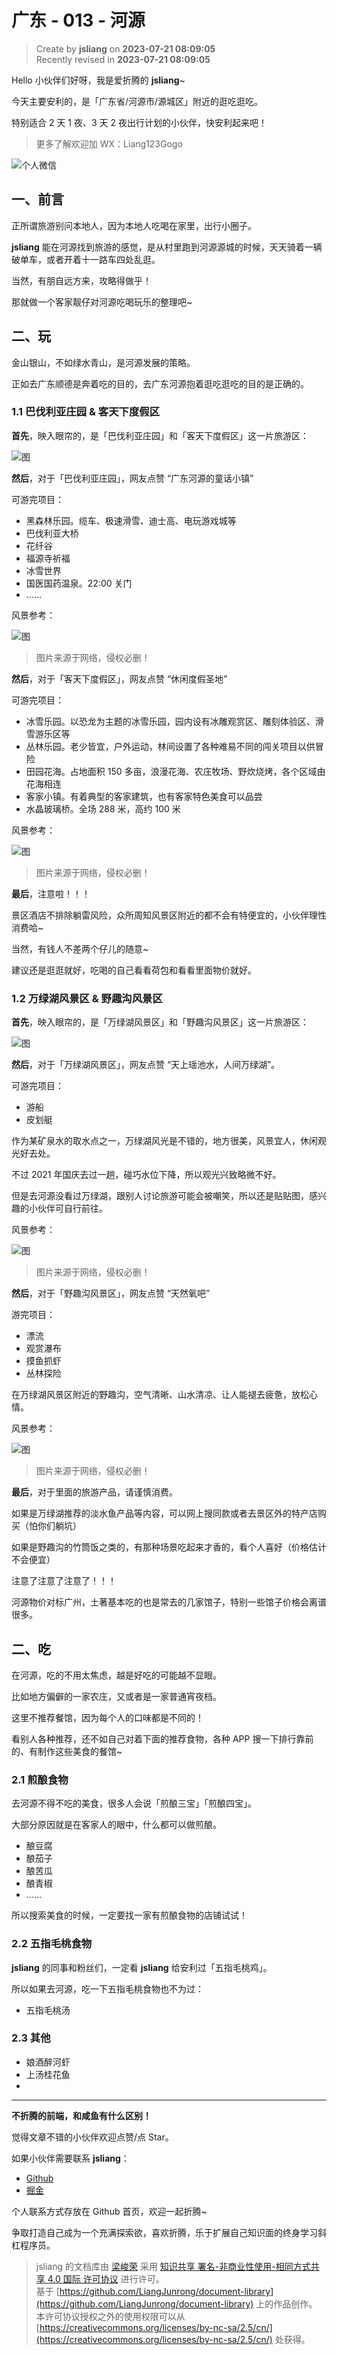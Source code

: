 广东 - 013 - 河源
===

> Create by **jsliang** on **2023-07-21 08:09:05**  
> Recently revised in **2023-07-21 08:09:05**

Hello 小伙伴们好呀，我是爱折腾的 **jsliang**~

今天主要安利的，是「广东省/河源市/源城区」附近的逛吃逛吃。

特别适合 2 天 1 夜、3 天 2 夜出行计划的小伙伴，快安利起来吧！

> 更多了解欢迎加 WX：Liang123Gogo

![个人微信](/public-repertory/img/z-small-wechat.jpeg)

## 一、前言

正所谓旅游别问本地人，因为本地人吃喝在家里，出行小圈子。

**jsliang** 能在河源找到旅游的感觉，是从村里跑到河源源城的时候，天天骑着一辆破单车，或者开着十一路车四处乱逛。

当然，有朋自远方来，攻略得做乎！

那就做一个客家靓仔对河源吃喝玩乐的整理吧~

## 二、玩

金山银山，不如绿水青山，是河源发展的策略。

正如去广东顺德是奔着吃的目的，去广东河源抱着逛吃逛吃的目的是正确的。

### 1.1 巴伐利亚庄园 & 客天下度假区

**首先**，映入眼帘的，是「巴伐利亚庄园」和「客天下度假区」这一片旅游区：

![图](./img/guangdong-013-001.png)

**然后**，对于「巴伐利亚庄园」，网友点赞 “广东河源的童话小镇”

可游完项目：

* 黑森林乐园。缆车、极速滑雪、迪士高、电玩游戏城等
* 巴伐利亚大桥
* 花纤谷
* 福源寺祈福
* 冰雪世界
* 国医国药温泉。22:00 关门
* ……

风景参考：

![图](./img/guangdong-013-002.png)

> 图片来源于网络，侵权必删！

**然后**，对于「客天下度假区」，网友点赞 “休闲度假圣地”

可游完项目：

* 冰雪乐园。以恐龙为主题的冰雪乐园，园内设有冰雕观赏区、雕刻体验区、滑雪游乐区等
* 丛林乐园。老少皆宜，户外运动，林间设置了各种难易不同的闯关项目以供冒险
* 田园花海。占地面积 150 多亩，浪漫花海、农庄牧场、野炊烧烤，各个区域由花海相连
* 客家小镇。有着典型的客家建筑，也有客家特色美食可以品尝
* 水晶玻璃桥。全场 288 米，高约 100 米

风景参考：

![图](./img/guangdong-013-003.png)

> 图片来源于网络，侵权必删！

**最后**，注意啦！！！

景区酒店不排除躺雷风险，众所周知风景区附近的都不会有特便宜的，小伙伴理性消费哈~

当然，有钱人不差两个仔儿的随意~

建议还是逛逛就好，吃喝的自己看看荷包和看看里面物价就好。

### 1.2 万绿湖风景区 & 野趣沟风景区

**首先**，映入眼帘的，是「万绿湖风景区」和「野趣沟风景区」这一片旅游区：

![图](./img/guangdong-013-004.png)

**然后**，对于「万绿湖风景区」，网友点赞 “天上瑶池水，人间万绿湖”。

可游完项目：

* 游船
* 皮划艇

作为某矿泉水的取水点之一，万绿湖风光是不错的，地方很美，风景宜人，休闲观光好去处。

不过 2021 年国庆去过一趟，碰巧水位下降，所以观光兴致略微不好。

但是去河源没看过万绿湖，跟别人讨论旅游可能会被嘲笑，所以还是贴贴图，感兴趣的小伙伴可自行前往。

风景参考：

![图](./img/guangdong-013-005.png)

> 图片来源于网络，侵权必删！

**然后**，对于「野趣沟风景区」，网友点赞 “天然氧吧”

游完项目：

* 漂流
* 观赏瀑布
* 摸鱼抓虾
* 丛林探险

在万绿湖风景区附近的野趣沟，空气清晰、山水清凉、让人能褪去疲惫，放松心情。

风景参考：

![图](./img/guangdong-013-006.png)

> 图片来源于网络，侵权必删！

**最后**，对于里面的旅游产品，请谨慎消费。

如果是万绿湖推荐的淡水鱼产品等内容，可以网上搜同款或者去景区外的特产店购买（怕你们躺坑）

如果是野趣沟的竹筒饭之类的，有那种场景吃起来才香的，看个人喜好（价格估计不会便宜）

注意了注意了注意了！！！

河源物价对标广州，土著基本吃的也是常去的几家馆子，特别一些馆子价格会离谱很多。

## 二、吃

在河源，吃的不用太焦虑，越是好吃的可能越不显眼。

比如地方偏僻的一家农庄，又或者是一家普通宵夜档。

这里不推荐餐馆，因为每个人的口味都是不同的！

看别人各种推荐，还不如自己对着下面的推荐食物，各种 APP 搜一下排行靠前的、有制作这些美食的餐馆~

### 2.1 煎酿食物

去河源不得不吃的美食，很多人会说「煎酿三宝」「煎酿四宝」。

大部分原因就是在客家人的眼中，什么都可以做煎酿。

* 酿豆腐
* 酿茄子
* 酿苦瓜
* 酿青椒
* ……

所以搜索美食的时候，一定要找一家有煎酿食物的店铺试试！

### 2.2 五指毛桃食物

**jsliang** 的同事和粉丝们，一定看 **jsliang** 给安利过「五指毛桃鸡」。

所以如果去河源，吃一下五指毛桃食物也不为过：

* 五指毛桃汤

### 2.3 其他

* 娘酒醉河虾
* 上汤桂花鱼
* 

---

**不折腾的前端，和咸鱼有什么区别！**

觉得文章不错的小伙伴欢迎点赞/点 Star。

如果小伙伴需要联系 **jsliang**：

* [Github](https://github.com/LiangJunrong/document-library)
* [掘金](https://juejin.im/user/3403743728515246)

个人联系方式存放在 Github 首页，欢迎一起折腾~

争取打造自己成为一个充满探索欲，喜欢折腾，乐于扩展自己知识面的终身学习斜杠程序员。

> jsliang 的文档库由 [梁峻荣](https://github.com/LiangJunrong) 采用 [知识共享 署名-非商业性使用-相同方式共享 4.0 国际 许可协议](http://creativecommons.org/licenses/by-nc-sa/4.0/) 进行许可。<br/>基于 [https://github.com/LiangJunrong/document-library](https://github.com/LiangJunrong/document-library) 上的作品创作。<br/>本许可协议授权之外的使用权限可以从 [https://creativecommons.org/licenses/by-nc-sa/2.5/cn/](https://creativecommons.org/licenses/by-nc-sa/2.5/cn/) 处获得。

